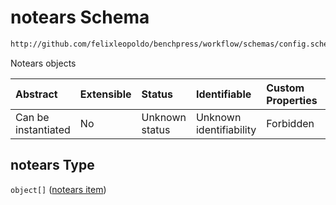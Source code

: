 # notears Schema

```txt
http://github.com/felixleopoldo/benchpress/workflow/schemas/config.schema.json#/properties/resources/properties/structure_learning_algorithms/properties/notears
```

Notears objects

| Abstract            | Extensible | Status         | Identifiable            | Custom Properties | Additional Properties | Access Restrictions | Defined In                                                       |
| :------------------ | :--------- | :------------- | :---------------------- | :---------------- | :-------------------- | :------------------ | :--------------------------------------------------------------- |
| Can be instantiated | No         | Unknown status | Unknown identifiability | Forbidden         | Allowed               | none                | [config.schema.json*](config.schema.json "open original schema") |

## notears Type

`object[]` ([notears item](config-definitions-notears-item.md))
